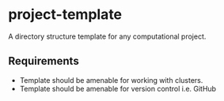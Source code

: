 # project-template

A directory structure template for any computational project. 

## Requirements

- Template should be amenable for working with clusters.
- Template should be amenable for version control i.e. GitHub

